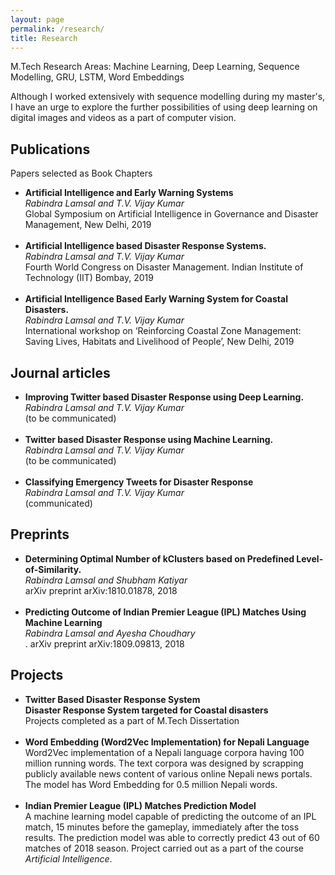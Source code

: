 ```yaml
---
layout: page
permalink: /research/
title: Research
---
```


M.Tech Research Areas: Machine Learning, Deep Learning, Sequence Modelling, GRU, LSTM, Word Embeddings

Although I worked extensively with sequence modelling during my master's, I have an urge to explore the further possibilities of using deep learning on digital images and videos as a part of computer vision.

<h2>Publications</h2>
Papers selected as Book Chapters

<ul>
	<li>
		<b>Artificial Intelligence and Early Warning Systems</b><br>
		<i>Rabindra Lamsal and T.V. Vijay Kumar</i><br>
		Global Symposium on Artificial Intelligence in Governance and Disaster Management, New Delhi, 2019<br>
	</li><br>
	
<li> <b>Artificial Intelligence based Disaster Response Systems.</b><br> <i>Rabindra Lamsal and T.V. Vijay Kumar</i><br> Fourth World Congress on Disaster Management. Indian Institute of Technology (IIT) Bombay, 2019<br> </li><br>

<li> <b>Artificial Intelligence Based Early Warning System for Coastal Disasters.</b><br> <i>Rabindra Lamsal and T.V. Vijay Kumar</i><br> International workshop on ‘Reinforcing Coastal Zone Management: Saving Lives, Habitats and Livelihood of People’, New Delhi, 2019<br> </li></ul>

<h2>Journal articles</h2>
<ul>
	<li>
		<b>Improving Twitter based Disaster Response using Deep Learning.</b><br>
		<i>Rabindra Lamsal and T.V. Vijay Kumar</i><br>
		(to be communicated)
	</li><br>


<li> <b>Twitter based Disaster Response using Machine Learning.</b><br> <i>Rabindra Lamsal and T.V. Vijay Kumar</i><br>(to be communicated) </li><br> <li> <b> Classifying Emergency Tweets for Disaster Response</b><br> <i>Rabindra Lamsal and T.V. Vijay Kumar</i><br> (communicated) </li></ul>

<h2>Preprints</h2>
<ul>
	<li>
		<b>Determining Optimal Number of kClusters based on Predefined Level-of-Similarity.</b><br>
		<i>Rabindra Lamsal and Shubham Katiyar</i><br>
		arXiv preprint arXiv:1810.01878, 2018<br>
	</li><br>
	
<li> <b>Predicting Outcome of Indian Premier League (IPL) Matches Using Machine Learning</b><br>
<i>Rabindra Lamsal and Ayesha Choudhary</i><br> . arXiv preprint arXiv:1809.09813, 2018<br> </li></ul>

<h2>Projects</h2>
<ul>
	<li>
		<b>Twitter Based Disaster Response System</b><br>
<b>Disaster Response System targeted for Coastal disasters</b><br>
		Projects completed as a part of M.Tech Dissertation<br>
	</li><br>
	
<li> <b>Word Embedding (Word2Vec Implementation) for Nepali Language</b><br>
Word2Vec implementation of a Nepali language corpora having 100 million running words. The
text corpora was designed by scrapping publicly available news content of various online Nepali
news portals. The model has Word Embedding for 0.5 million Nepali words.</li><br>


<li> <b>Indian Premier League (IPL) Matches Prediction Model</b><br>
A machine learning model capable of predicting the outcome of an IPL match, 15 minutes before
the gameplay, immediately after the toss results. The prediction model was able to correctly predict
43 out of 60 matches of 2018 season. Project carried out as a part of the course <em>Artificial Intelligence</em>.
</li></ul>
